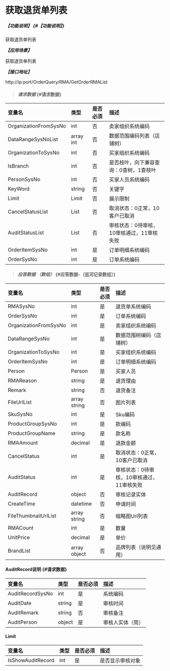 # 获取退货单列表

##### _【功能说明】_ {#【功能说明】}

获取退货单列表

_**【应用场景】**_

获取退货单列表

_**【接口地址】**_

http://ip:port/OrderQuery/RMA/GetOrderRMAList

> #### _请求数据_ {#请求数据}

| 变量名 | 类型 | 是否必须 | 描述 |
| :--- | :--- | :--- | :--- |
| OrganizationFromSysNo | int | 否 | 卖家组织系统编码 |
| DataRangeSysNoList | array int | 否 | 数据范围编码列表（店铺树） |
| OrganizationToSysNo | int | 否 | 买家组织系统编码 |
| IsBranch | int | 否 | 是否枝叶，向下兼容查询：0查树，1查枝叶 |
| PersonSysNo | int | 否 | 买家人员系统编码 |
| KeyWord| string| 否 | 关键字 |
| Limit| Limit| 否 | 展示限制|
| CancelStatusList | List<int> | 否 |取消状态：0正常，10客户已取消 |
| AuditStatusList | List<int> | 否 |审核状态：0待审核，10审核通过，11审核失败 |
| OrderItemSysNo | int | 是 | 订单明细系统编码 |
| OrderSysNo | int | 是 | 订单系统编码 |






> #### _应答数据 （数组）_ {#应答数据-（巡河记录数组）}

| 变量名 | 类型 | 是否必须 | 描述 |
| :--- | :--- | :--- | :--- |
| RMASysNo | int | 是 | 退货单系统编码 |
| OrderSysNo | int | 是 | 订单系统编码 |
| OrganizationFromSysNo | int | 是 | 卖家组织系统编码 |
| DataRangeSysNo | int | 是 | 数据范围树编码（店铺树） |
| OrganizationToSysNo | int | 是 | 买家组织系统编码 |
| OrderItemSysNo | int | 是 | 订单明细系统编码 |
| Person| Person | 是 | 买家人员|
| RMAReason| string| 是 | 退货理由 |
| Remark | string | 否 | 退货备注 |
| FileUrlList | array string | 否 | 图片列表 |
| SkuSysNo | int | 是 | Sku编码 |
| ProductGroupSysNo| int | 是 | 款编码 |
| ProductGroupName | string | 是 | 款名称 |
| RMAAmount| decimal| 是 | 退款金额 |
| CancelStatus | int | 是 | 取消状态：0正常，10客户已取消|
| AuditStatus | int | 是 | 审核状态：0待审核，10审核通过，11审核失败 |
| AuditRecord | object | 否 | 审核记录实体 |
| CreateTime| datetime| 否 | 申请时间|
| FileThumbnailUrlList | array string | 否 | 缩略图Url列表 |
| RMACount| int | 是 | 数量 |
| UnitPrice| decimal| 是 |单价 |
| BrandList | array object | 否 | 品牌列表（说明见通用） |




#### AuditRecord说明 {#请求数据}

| 变量名 | 类型 | 是否必须 | 描述 |
| :--- | :--- | :--- | :--- |
| AuditRecordSysNo | int | 是 | 系统编码 |
| AuditDate | string | 是 | 审核时间 |
| AuditRemark | string | 否 | 审核备注 |
| AuditPerson | object | 是 | 审核人实体（简） |

#### Limit

| 变量名 | 类型 | 是否必须 | 描述 |
| :--- | :--- | :--- | :--- |
| IsShowAuditRecord | int | 是 | 是否显示审核对象 |





















